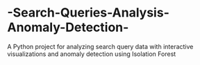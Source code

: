 # -Search-Queries-Analysis-Anomaly-Detection-
A Python project for analyzing search query data with interactive visualizations and anomaly detection using Isolation Forest

